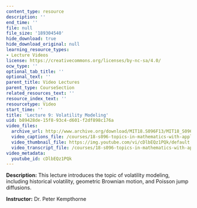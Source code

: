 ```yaml
---
content_type: resource
description: ''
end_time: ''
file: null
file_size: '189304540'
hide_download: true
hide_download_original: null
learning_resource_types:
- Lecture Videos
license: https://creativecommons.org/licenses/by-nc-sa/4.0/
ocw_type: ''
optional_tab_title: ''
optional_text: ''
parent_title: Video Lectures
parent_type: CourseSection
related_resources_text: ''
resource_index_text: ''
resourcetype: Video
start_time: ''
title: 'Lecture 9: Volatility Modeling'
uid: b89428de-15f8-93c4-d601-f2df898c176a
video_files:
  archive_url: http://www.archive.org/download/MIT18.S096F13/MIT18_S096F13_lec09_300k.mp4
  video_captions_file: /courses/18-s096-topics-in-mathematics-with-applications-in-finance-fall-2013/d7645769a85a58e8ad6abad6f738a241_cDlbEQz1PQk.vtt
  video_thumbnail_file: https://img.youtube.com/vi/cDlbEQz1PQk/default.jpg
  video_transcript_file: /courses/18-s096-topics-in-mathematics-with-applications-in-finance-fall-2013/5e4e8c06897e499619395add54b3062f_cDlbEQz1PQk.pdf
video_metadata:
  youtube_id: cDlbEQz1PQk
---
```


**Description:** This lecture introduces the topic of volatility modeling, including historical volatility, geometric Brownian motion, and Poisson jump diffusions.

**Instructor:** Dr. Peter Kempthorne

